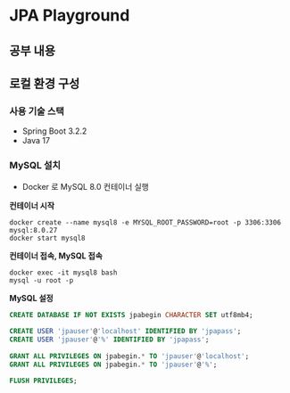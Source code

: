 # JPA Playground

## 공부 내용


## 로컬 환경 구성

### 사용 기술 스택

- Spring Boot 3.2.2
- Java 17

### MySQL 설치

- Docker 로 MySQL 8.0 컨테이너 실행

**컨테이너 시작**

```shell
docker create --name mysql8 -e MYSQL_ROOT_PASSWORD=root -p 3306:3306 mysql:8.0.27
docker start mysql8
```

**컨테이너 접속, MySQL 접속**

```shell
docker exec -it mysql8 bash
mysql -u root -p
```

**MySQL 설정**

```sql
CREATE DATABASE IF NOT EXISTS jpabegin CHARACTER SET utf8mb4;
    
CREATE USER 'jpauser'@'localhost' IDENTIFIED BY 'jpapass';
CREATE USER 'jpauser'@'%' IDENTIFIED BY 'jpapass';
    
GRANT ALL PRIVILEGES ON jpabegin.* TO 'jpauser'@'localhost';
GRANT ALL PRIVILEGES ON jpabegin.* TO 'jpauser'@'%';

FLUSH PRIVILEGES;
```